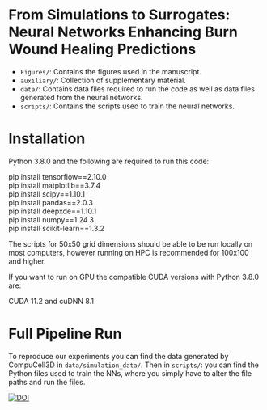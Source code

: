 # From Simulations to Surrogates: Neural Networks Enhancing Burn Wound Healing Predictions

- <code>Figures/</code>: Contains the figures used in the manuscript.
- <code>auxiliary/</code>: Collection of supplementary material.
- <code>data/</code>: Contains data files required to run the code as well as data files generated from the neural networks.
- <code>scripts/</code>: Contains the scripts used to train the neural networks.

# Installation

Python 3.8.0 and the following are required to run this code:

pip install tensorflow==2.10.0 <br /> 
pip install matplotlib==3.7.4 <br /> 
pip install scipy==1.10.1 <br /> 
pip install pandas==2.0.3 <br /> 
pip install deepxde==1.10.1 <br /> 
pip install numpy==1.24.3 <br /> 
pip install scikit-learn==1.3.2 <br /> 

The scripts for 50x50 grid dimensions should be able to be run locally on most computers, however running on HPC is recommended for 100x100 and higher.

If you want to run on GPU the compatible CUDA versions with Python 3.8.0 are:

CUDA 11.2 and cuDNN 8.1

# Full Pipeline Run

To reproduce our experiments you can find the data generated by CompuCell3D in <code>data/simulation_data/</code>. Then in <code>scripts/</code>: you can find the Python files used to train the NNs, where you simply have to alter the file paths and run the files.

[![DOI](https://zenodo.org/badge/DOI/10.5281/zenodo.13867717.svg)](https://doi.org/10.5281/zenodo.13867717)

